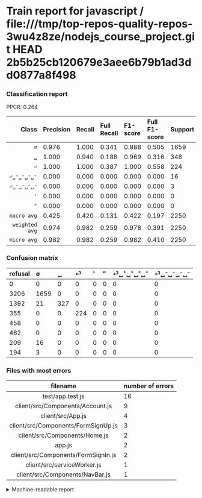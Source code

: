 # Train report for javascript / file:///tmp/top-repos-quality-repos-3wu4z8ze/nodejs_course_project.git HEAD 2b5b25cb120679e3aee6b79b1ad3dd0877a8f498

### Classification report

PPCR: 0.264

| Class | Precision | Recall | Full Recall | F1-score | Full F1-score | Support | Full Support | PPCR |
|------:|:----------|:-------|:------------|:---------|:---------|:--------|:-------------|:-----|
| `∅` | 0.976| 1.000| 0.341| 0.988| 0.505| 1659| 4865| 0.341 |
| `␣` | 1.000| 0.940| 0.188| 0.969| 0.316| 348| 1740| 0.200 |
| `⏎` | 1.000| 1.000| 0.387| 1.000| 0.558| 224| 579| 0.387 |
| `⏎␣⁺␣⁺␣⁺␣⁺` | 0.000| 0.000| 0.000| 0.000| 0.000| 16| 225| 0.071 |
| `⏎␣⁻␣⁻␣⁻␣⁻` | 0.000| 0.000| 0.000| 0.000| 0.000| 3| 197| 0.015 |
| `'` | 0.000| 0.000| 0.000| 0.000| 0.000| 0| 458| 0.000 |
| `"` | 0.000| 0.000| 0.000| 0.000| 0.000| 0| 462| 0.000 |
| `macro avg` | 0.425| 0.420| 0.131| 0.422| 0.197| 2250| 8526| 0.264 |
| `weighted avg` | 0.974| 0.982| 0.259| 0.978| 0.391| 2250| 8526| 0.264 |
| `micro avg` | 0.982| 0.982| 0.259| 0.982| 0.410| 2250| 8526| 0.264 |

### Confusion matrix

|refusal|  ∅| ␣| ⏎| '| "| ⏎␣⁺␣⁺␣⁺␣⁺| ⏎␣⁻␣⁻␣⁻␣⁻| 
|:---|:---|:---|:---|:---|:---|:---|:---|
|0 |0 |0 |0 |0 |0 |0 |0 |
|3206 |1659 |0 |0 |0 |0 |0 |0 |
|1392 |21 |327 |0 |0 |0 |0 |0 |
|355 |0 |0 |224 |0 |0 |0 |0 |
|458 |0 |0 |0 |0 |0 |0 |0 |
|462 |0 |0 |0 |0 |0 |0 |0 |
|209 |16 |0 |0 |0 |0 |0 |0 |
|194 |3 |0 |0 |0 |0 |0 |0 |

### Files with most errors

| filename | number of errors|
|:----:|:-----|
| test/app.test.js | 16 |
| client/src/Components/Account.js | 9 |
| client/src/App.js | 4 |
| client/src/Components/FormSignUp.js | 3 |
| client/src/Components/Home.js | 2 |
| app.js | 2 |
| client/src/Components/FormSignIn.js | 2 |
| client/src/serviceWorker.js | 1 |
| client/src/Components/NavBar.js | 1 |

<details>
    <summary>Machine-readable report</summary>
```json
{
  "cl_report": {"\"": {"f1-score": 0.0, "precision": 0.0, "recall": 0.0, "support": 0}, "\u0027": {"f1-score": 0.0, "precision": 0.0, "recall": 0.0, "support": 0}, "macro avg": {"f1-score": 0.42242529094226533, "precision": 0.42520810560834105, "recall": 0.41995073891625617, "support": 2250}, "micro avg": {"f1-score": 0.9822222222222222, "precision": 0.9822222222222222, "recall": 0.9822222222222222, "support": 2250}, "weighted avg": {"f1-score": 0.9779606979463085, "precision": 0.9741963246354064, "recall": 0.9822222222222222, "support": 2250}, "\u2205": {"f1-score": 0.9880881477069685, "precision": 0.9764567392583873, "recall": 1.0, "support": 1659}, "\u23ce": {"f1-score": 1.0, "precision": 1.0, "recall": 1.0, "support": 224}, "\u23ce\u2423\u207a\u2423\u207a\u2423\u207a\u2423\u207a": {"f1-score": 0.0, "precision": 0.0, "recall": 0.0, "support": 16}, "\u23ce\u2423\u207b\u2423\u207b\u2423\u207b\u2423\u207b": {"f1-score": 0.0, "precision": 0.0, "recall": 0.0, "support": 3}, "\u2423": {"f1-score": 0.9688888888888889, "precision": 1.0, "recall": 0.9396551724137931, "support": 348}},
  "cl_report_full": {"\"": {"f1-score": 0.0, "precision": 0.0, "recall": 0.0, "support": 462}, "\u0027": {"f1-score": 0.0, "precision": 0.0, "recall": 0.0, "support": 458}, "macro avg": {"f1-score": 0.19711326954647151, "precision": 0.42520810560834105, "recall": 0.1308303070400057, "support": 8526}, "micro avg": {"f1-score": 0.4101707498144024, "precision": 0.9822222222222222, "recall": 0.2592071311283134, "support": 8526}, "weighted avg": {"f1-score": 0.39089227703842894, "precision": 0.8291651461989272, "recall": 0.2592071311283134, "support": 8526}, "\u2205": {"f1-score": 0.5054844606946983, "precision": 0.9764567392583873, "recall": 0.3410071942446043, "support": 4865}, "\u23ce": {"f1-score": 0.5579078455790785, "precision": 1.0, "recall": 0.38687392055267705, "support": 579}, "\u23ce\u2423\u207a\u2423\u207a\u2423\u207a\u2423\u207a": {"f1-score": 0.0, "precision": 0.0, "recall": 0.0, "support": 225}, "\u23ce\u2423\u207b\u2423\u207b\u2423\u207b\u2423\u207b": {"f1-score": 0.0, "precision": 0.0, "recall": 0.0, "support": 197}, "\u2423": {"f1-score": 0.3164005805515239, "precision": 1.0, "recall": 0.1879310344827586, "support": 1740}},
  "ppcr": 0.2638986629134412
}
```
</details>
